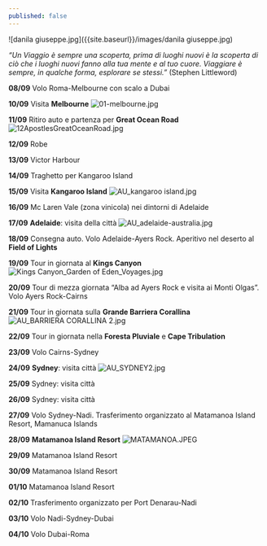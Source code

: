 ```yaml
---
published: false
---
```

![danila giuseppe.jpg]({{site.baseurl}}/images/danila giuseppe.jpg)

_“Un Viaggio è sempre una scoperta, prima di luoghi nuovi è la scoperta di ciò che i luoghi nuovi fanno alla tua mente e al tuo cuore. Viaggiare è sempre, in qualche forma, esplorare se stessi.”_
(Stephen Littleword)

**08/09** Volo Roma-Melbourne con scalo a Dubai

**10/09** Visita **Melbourne**
![01-melbourne.jpg]({{site.baseurl}}/images/01-melbourne.jpg)

**11/09** Ritiro auto e partenza per **Great Ocean Road**
![12ApostlesGreatOceanRoad.jpg]({{site.baseurl}}/images/12ApostlesGreatOceanRoad.jpg)

**12/09** Robe
                                
**13/09** Victor Harbour

**14/09** Traghetto per Kangaroo Island

**15/09** Visita **Kangaroo Island**
![AU_kangaroo island.jpg]({{site.baseurl}}/images/AU_kangaroo%20island.jpg)

**16/09** Mc Laren Vale (zona vinicola) nei dintorni di Adelaide

**17/09** **Adelaide**: visita della città
![AU_adelaide-australia.jpg]({{site.baseurl}}/images/AU_adelaide-australia.jpg)

**18/09** Consegna auto. Volo Adelaide-Ayers Rock.
Aperitivo nel deserto al **Field of Lights**

**19/09** Tour in giornata al **Kings Canyon**
![Kings Canyon_Garden of Eden_Voyages.jpg]({{site.baseurl}}/images/Kings%20Canyon_Garden%20of%20Eden_Voyages.jpg)
                
**20/09** Tour di mezza giornata “Alba ad Ayers Rock e visita ai Monti Olgas”.
Volo Ayers Rock-Cairns 

**21/09** Tour in giornata sulla **Grande Barriera Corallina**
![AU_BARRIERA CORALLINA 2.jpg]({{site.baseurl}}/images/AU_BARRIERA%20CORALLINA%202.jpg)

**22/09** Tour in giornata nella **Foresta Pluviale** e **Cape Tribulation**

**23/09** Volo Cairns-Sydney

**24/09** **Sydney**: visita città 
![AU_SYDNEY2.jpg]({{site.baseurl}}/images/AU_SYDNEY2.jpg)

**25/09** Sydney: visita città

**26/09** Sydney: visita città

**27/09** Volo Sydney-Nadi.
Trasferimento organizzato al Matamanoa Island Resort, Mamanuca Islands

**28/09** **Matamanoa Island Resort**
![MATAMANOA.JPEG]({{site.baseurl}}/images/MATAMANOA.JPEG)

**29/09** Matamanoa Island Resort
                
**30/09** Matamanoa Island Resort
        
**01/10** Matamanoa Island Resort
        
**02/10** Trasferimento organizzato per Port Denarau-Nadi
                
**03/10** Volo Nadi-Sydney-Dubai 

**04/10** Volo Dubai-Roma

